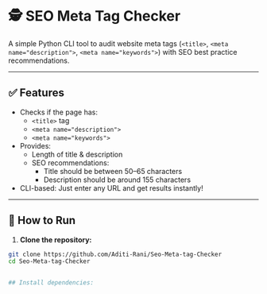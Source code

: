 # 🕵️ SEO Meta Tag Checker

A simple Python CLI tool to audit website meta tags (`<title>`, `<meta name="description">`, `<meta name="keywords">`) with SEO best practice recommendations.

---

## ✅ Features

- Checks if the page has:
  - `<title>` tag
  - `<meta name="description">`
  - `<meta name="keywords">`
- Provides:
  - Length of title & description
  - SEO recommendations:
    - Title should be between 50–65 characters
    - Description should be around 155 characters
- CLI-based: Just enter any URL and get results instantly!

---

## 🚀 How to Run

1. **Clone the repository:**

```bash
git clone https://github.com/Aditi-Rani/Seo-Meta-tag-Checker
cd Seo-Meta-tag-Checker


## Install dependencies:
